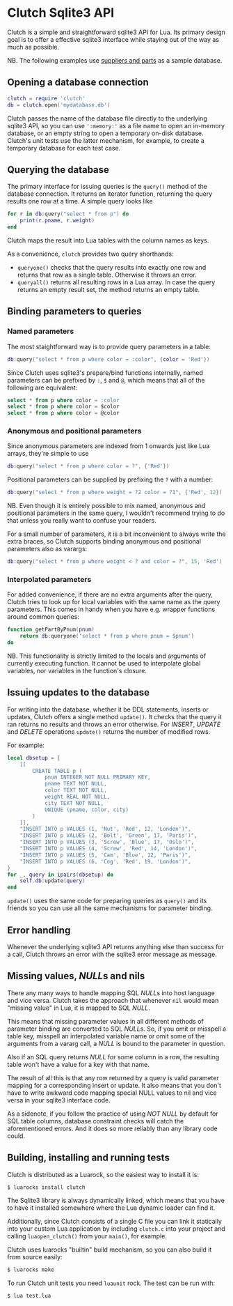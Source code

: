 # Clutch Sqlite3 API

Clutch is a simple and straightforward sqlite3 API for Lua.
Its primary design goal is to offer a effective sqlite3 interface while
staying out of the way as much as possible.

NB. The following examples use
[suppliers and parts](http://wiki.c2.com/?SupplierPartsDatabase)
as a sample database.

## Opening a database connection

```lua
clutch = require 'clutch'
db = clutch.open('mydatabase.db')
```

Clutch passes the name of the database file directly to the underlying sqlite3
API, so you can use `':memory:'` as a file name to open an in-memory database,
or an empty string to open a temporary on-disk database. Clutch's unit tests
use the latter mechanism, for example, to create a temporary database for
each test case.

## Querying the database

The primary interface for issuing queries is the `query()` method of the
database connection. It returns an iterator function, returning the query
results one row at a time. A simple query looks like

```lua
for r in db:query("select * from p") do
    print(r.pname, r.weight)
end
```

Clutch maps the result into Lua tables with the column names as keys.

As a convenience, `clutch` provides two query shorthands:

- `queryone()` checks that the query results into exactly one row and returns
that row as a single table. Otherwise it throws an error.
- `queryall()` returns all resulting rows in a Lua array. In case the query
returns an empty result set, the method returns an empty table.

## Binding parameters to queries

### Named parameters

The most staightforward way is to provide query parameters in a table:

```lua
db:query("select * from p where color = :color", {color = 'Red'})
```

Since Clutch uses sqlite3's prepare/bind functions internally, named parameters
can be prefixed by `:`, `$` and `@`, which means that all of the following are
equivalent:

```sql
select * from p where color = :color
select * from p where color = $color
select * from p where color = @color
```

### Anonymous and positional parameters

Since anonymous parameters are indexed from 1 onwards just like Lua arrays,
they're simple to use

```lua
db:query("select * from p where color = ?", {'Red'})
```

Positional parameters can be supplied by prefixing the `?` with a number:

```lua
db:query("select * from p where weight = ?2 color = ?1", {'Red', 12})
```

NB. Even though it is entirely possible to mix named, anonymous and positional
parameters in the same query, I wouldn't recommend trying to do that unless you
really want to confuse your readers.

For a small number of parameters, it is a bit inconvenient to always write
the extra braces, so Clutch supports binding anonymous and positional
parameters also as varargs:

```lua
db:query("select * from p where weight < ? and color = ?", 15, 'Red')
```

### Interpolated parameters

For added convenience, if there are no extra arguments after the query, Clutch
tries to look up for local variables with the same name as the query parameters.
This comes in handy when you have e.g. wrapper functions around common queries:

```lua
function getPartByPnum(pnum)
    return db:queryone('select * from p where pnum = $pnum')
do
```

NB. This functionality is strictly limited to the locals and arguments of
currently executing function. It cannot be used to interpolate global
variables, nor variables in the function's closure.

## Issuing updates to the database

For writing into the database, whether it be DDL statements, inserts or updates,
Clutch offers a single method `update()`. It checks that the query it ran
returns no results and throws an error otherwise. For *INSERT*, *UPDATE* and
*DELETE* operations `update()` returns the number of modified rows.

For example:

```lua
local dbsetup = {
    [[
        CREATE TABLE p (
            pnum INTEGER NOT NULL PRIMARY KEY,
            pname TEXT NOT NULL,
            color TEXT NOT NULL,
            weight REAL NOT NULL,
            city TEXT NOT NULL,
            UNIQUE (pname, color, city)
        )
    ]],
    "INSERT INTO p VALUES (1, 'Nut', 'Red', 12, 'London')",
    "INSERT INTO p VALUES (2, 'Bolt', 'Green', 17, 'Paris')",
    "INSERT INTO p VALUES (3, 'Screw', 'Blue', 17, 'Oslo')",
    "INSERT INTO p VALUES (4, 'Screw', 'Red', 14, 'London')",
    "INSERT INTO p VALUES (5, 'Cam', 'Blue', 12, 'Paris')",
    "INSERT INTO p VALUES (6, 'Cog', 'Red', 19, 'London')",
}
for _, query in ipairs(dbsetup) do
    self.db:update(query)
end
```

`update()` uses the same code for preparing queries as `query()` and its
friends so you can use all the same mechanisms for parameter binding.

## Error handling

Whenever the underlying sqlite3 API returns anything else than success for
a call, Clutch throws an error with the sqlite3 error message as message.

## Missing values, *NULL*s and nils

There any many ways to handle mapping SQL *NULL*s into host language and vice
versa. Clutch takes the approach that whenever `nil` would mean "missing value"
in Lua, it is mapped to SQL *NULL*.

This means that missing parameter values in all different methods of parameter
binding are converted to SQL *NULL*s. So, if you omit or misspell a table key,
misspell an interpolated variable name or omit some of the arguments from a
vararg call, a *NULL* is bound to the parameter in question.

Also if an SQL query returns *NULL* for some column in a row, the resulting
table won't have a value for a key with that name.

The result of all this is that any row returned by a query is valid parameter
mapping for a corresponding insert or update. It also means that you don't
have to write awkward code mapping special NULL values to nil and vice versa in
your sqlite3 interface code.

As a sidenote, if you follow the practice of using *NOT NULL* by default for
SQL table columns, database constraint checks will catch the aforementioned
errors. And it does so more reliably than any library code could.

## Building, installing and running tests

Clutch is distributed as a Luarock, so the easiest way to install it is:
```sh
$ luarocks install clutch
```

The Sqlite3 library is always dynamically linked, which means that you have to
have it installed somewhere where the Lua dynamic loader can find it.

Additionally, since Clutch consists of a single C file you can link it
statically into your custom Lua application by including `clutch.c` into your
project and calling `luaopen_clutch()` from your `main()`, for example.

Clutch uses luarocks "builtin" build mechanism, so you can also build it from
source easily:
```sh
$ luarocks make
```

To run Clutch unit tests you need `luaunit` rock. The test can be run with:
```sh
$ lua test.lua
```

